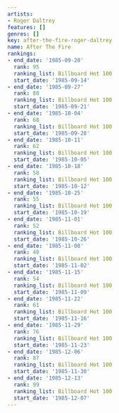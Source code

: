 ```yaml
---
artists:
- Roger Daltrey
features: []
genres: []
key: after-the-fire-roger-daltrey
name: After The Fire
rankings:
- end_date: '1985-09-20'
  rank: 95
  ranking_list: Billboard Hot 100
  start_date: '1985-09-14'
- end_date: '1985-09-27'
  rank: 80
  ranking_list: Billboard Hot 100
  start_date: '1985-09-21'
- end_date: '1985-10-04'
  rank: 68
  ranking_list: Billboard Hot 100
  start_date: '1985-09-28'
- end_date: '1985-10-11'
  rank: 62
  ranking_list: Billboard Hot 100
  start_date: '1985-10-05'
- end_date: '1985-10-18'
  rank: 58
  ranking_list: Billboard Hot 100
  start_date: '1985-10-12'
- end_date: '1985-10-25'
  rank: 55
  ranking_list: Billboard Hot 100
  start_date: '1985-10-19'
- end_date: '1985-11-01'
  rank: 52
  ranking_list: Billboard Hot 100
  start_date: '1985-10-26'
- end_date: '1985-11-08'
  rank: 48
  ranking_list: Billboard Hot 100
  start_date: '1985-11-02'
- end_date: '1985-11-15'
  rank: 54
  ranking_list: Billboard Hot 100
  start_date: '1985-11-09'
- end_date: '1985-11-22'
  rank: 61
  ranking_list: Billboard Hot 100
  start_date: '1985-11-16'
- end_date: '1985-11-29'
  rank: 76
  ranking_list: Billboard Hot 100
  start_date: '1985-11-23'
- end_date: '1985-12-06'
  rank: 87
  ranking_list: Billboard Hot 100
  start_date: '1985-11-30'
- end_date: '1985-12-13'
  rank: 99
  ranking_list: Billboard Hot 100
  start_date: '1985-12-07'
---
```


